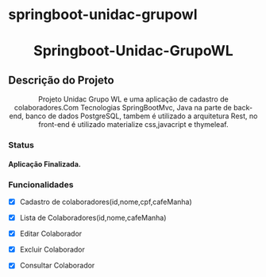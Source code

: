 # springboot-unidac-grupowl

<h1 align="center">Springboot-Unidac-GrupoWL</h1>

## Descrição do Projeto
<p align="center">Projeto Unidac Grupo WL e uma aplicação de cadastro de colaboradores.Com Tecnologias SpringBootMvc, Java na parte de back-end, banco de dados PostgreSQL, tambem é utilizado a arquitetura Rest, no front-end é utilizado materialize css,javacript e thymeleaf.</p>

### Status

<h4> 
Aplicação Finalizada.
</h4>

### Funcionalidades

- [x] Cadastro de colaboradores(id,nome,cpf,cafeManha)
- [x] Lista de Colaboradores(id,nome,cafeManha)
- [x] Editar Colaborador
- [x] Excluir Colaborador
- [x] Consultar Colaborador


